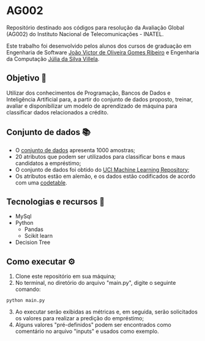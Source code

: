 # AG002
Repositório destinado aos códigos para resolução da Avaliação Global (AG002) do Instituto Nacional de Telecomunicações - INATEL.

Este trabalho foi desenvolvido pelos alunos dos cursos de graduação em Engenharia de Software <a href="https://github.com/jvoliveirag">João Victor de Oliveira Gomes Ribeiro</a> e Engenharia da Computação <a href="https://github.com/juvillela12">Júlia da Silva Villela</a>.

## Objetivo 🎯
 Utilizar dos  conhecimentos  de  Programação,  Bancos  de  Dados  e  Inteligência  Artificial  para,  a  partir do conjunto de dados proposto, treinar, avaliar e disponibilizar um modelo de aprendizado de máquina para classificar dados relacionados a crédito.

 ## Conjunto de dados 📚
 - O <a href="https://raw.githubusercontent.com/marcelovca90-inatel/AG002/main/statlog-germancredit.sql">conjunto de dados</a> apresenta 1000 amostras;
 - 20  atributos  que  podem ser utilizados para classificar bons e maus candidatos a empréstimo;
 - O conjunto de dados foi obtido do <a href="https://archive.ics.uci.edu/ml/datasets/South+German+Credit+%28UPDATE%29">UCI Machine Learning Repository</a>;
 - Os atributos estão em alemão, e os dados estão codificados de acordo com uma <a href="https://raw.githubusercontent.com/marcelovca90-inatel/AG002/main/codetable.txt">codetable</a>.

## Tecnologias e recursos 🚀
- MySql
- Python
    - Pandas
    - Scikit learn
- Decision Tree

## Como executar ⚙️
1. Clone este repositório em sua máquina;
2. No terminal, no diretório do arquivo "main.py", digite o seguinte comando:
```
python main.py
```
3. Ao executar serão exibidas as métricas e, em seguida, serão solicitados os valores para realizar a predição do empréstimo;
4. Alguns valores "pré-definidos" podem ser encontrados como comentário no arquivo "inputs" e usados como exemplo.